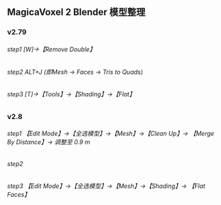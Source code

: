## MagicaVoxel 2 Blender 模型整理
### v2.79
###### step1 [W]->【Remove Double】
###### step2 ALT+J (即Mesh -> Faces -> Tris to Quads)
###### step3 [T]->【Tools】->【Shading】->【Flat】


### v2.8
###### step1 【Edit Mode】->【全选模型】->【Mesh】->【Clean Up】-> 【Merge By Distance】-> 调整至 0.9 m
###### step2
###### step3 【Edit Mode】->【全选模型】->【Mesh】->【Shading】-> 【Flat Faces】
